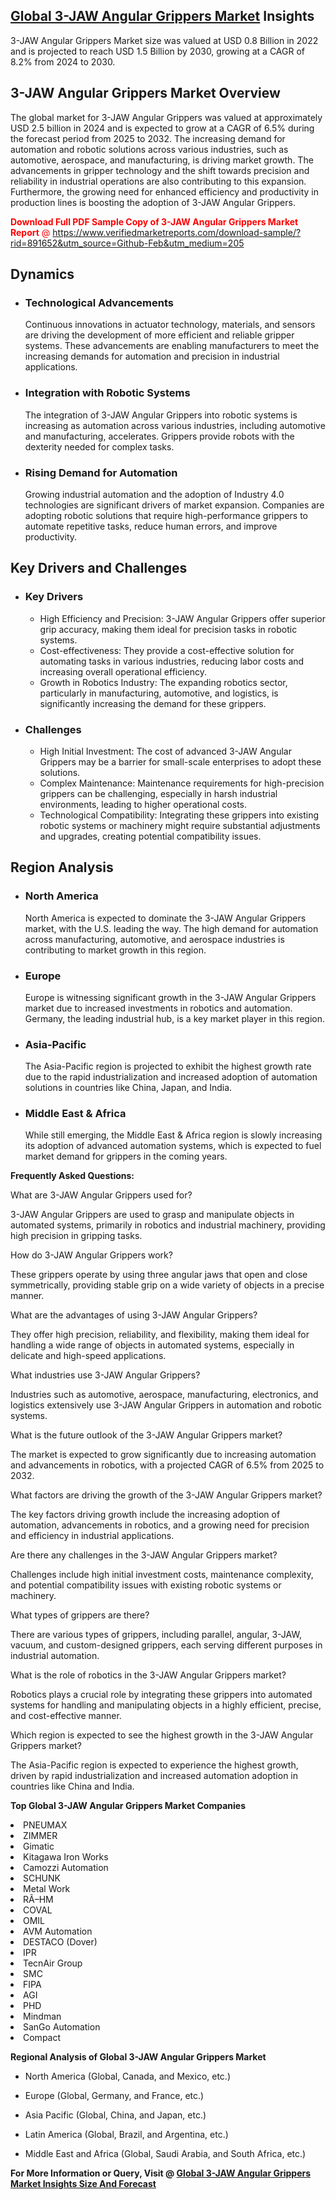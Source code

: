 <h2><a href="https://www.verifiedmarketreports.com/download-sample/?rid=891652&amp;utm_source=Github&amp;utm_medium=205" target="_blank">Global 3-JAW Angular Grippers Market</a> Insights</h2><p>3-JAW Angular Grippers Market size was valued at USD 0.8 Billion in 2022 and is projected to reach USD 1.5 Billion by 2030, growing at a CAGR of 8.2% from 2024 to 2030.</p><p> <h2>3-JAW Angular Grippers Market Overview</h2> <p>The global market for 3-JAW Angular Grippers was valued at approximately USD 2.5 billion in 2024 and is expected to grow at a CAGR of 6.5% during the forecast period from 2025 to 2032. The increasing demand for automation and robotic solutions across various industries, such as automotive, aerospace, and manufacturing, is driving market growth. The advancements in gripper technology and the shift towards precision and reliability in industrial operations are also contributing to this expansion. Furthermore, the growing need for enhanced efficiency and productivity in production lines is boosting the adoption of 3-JAW Angular Grippers.</p> <p><p><span class=""><span style="color: #ff0000;"><strong>Download Full PDF Sample Copy of 3-JAW Angular Grippers Market Report</strong> @ </span><a href="https://www.verifiedmarketreports.com/download-sample/?rid=891652&amp;utm_source=Github-Feb&amp;utm_medium=205" target="_blank">https://www.verifiedmarketreports.com/download-sample/?rid=891652&amp;utm_source=Github-Feb&amp;utm_medium=205</a></span></p></p> <h2>Dynamics</h2> <ul> <li><h3>Technological Advancements</h3> Continuous innovations in actuator technology, materials, and sensors are driving the development of more efficient and reliable gripper systems. These advancements are enabling manufacturers to meet the increasing demands for automation and precision in industrial applications.</li> <li><h3>Integration with Robotic Systems</h3> The integration of 3-JAW Angular Grippers into robotic systems is increasing as automation across various industries, including automotive and manufacturing, accelerates. Grippers provide robots with the dexterity needed for complex tasks.</li> <li><h3>Rising Demand for Automation</h3> Growing industrial automation and the adoption of Industry 4.0 technologies are significant drivers of market expansion. Companies are adopting robotic solutions that require high-performance grippers to automate repetitive tasks, reduce human errors, and improve productivity.</li> </ul> <h2>Key Drivers and Challenges</h2> <ul> <li><h3>Key Drivers</h3> <ul> <li>High Efficiency and Precision: 3-JAW Angular Grippers offer superior grip accuracy, making them ideal for precision tasks in robotic systems.</li> <li>Cost-effectiveness: They provide a cost-effective solution for automating tasks in various industries, reducing labor costs and increasing overall operational efficiency.</li> <li>Growth in Robotics Industry: The expanding robotics sector, particularly in manufacturing, automotive, and logistics, is significantly increasing the demand for these grippers.</li> </ul> </li> <li><h3>Challenges</h3> <ul> <li>High Initial Investment: The cost of advanced 3-JAW Angular Grippers may be a barrier for small-scale enterprises to adopt these solutions.</li> <li>Complex Maintenance: Maintenance requirements for high-precision grippers can be challenging, especially in harsh industrial environments, leading to higher operational costs.</li> <li>Technological Compatibility: Integrating these grippers into existing robotic systems or machinery might require substantial adjustments and upgrades, creating potential compatibility issues.</li> </ul> </li> </ul> <h2>Region Analysis</h2> <ul> <li><h3>North America</h3> North America is expected to dominate the 3-JAW Angular Grippers market, with the U.S. leading the way. The high demand for automation across manufacturing, automotive, and aerospace industries is contributing to market growth in this region.</li> <li><h3>Europe</h3> Europe is witnessing significant growth in the 3-JAW Angular Grippers market due to increased investments in robotics and automation. Germany, the leading industrial hub, is a key market player in this region.</li> <li><h3>Asia-Pacific</h3> The Asia-Pacific region is projected to exhibit the highest growth rate due to the rapid industrialization and increased adoption of automation solutions in countries like China, Japan, and India.</li> <li><h3>Middle East & Africa</h3> While still emerging, the Middle East & Africa region is slowly increasing its adoption of advanced automation systems, which is expected to fuel market demand for grippers in the coming years.</li> </ul> <p><strong>Frequently Asked Questions:</strong></p> <p>What are 3-JAW Angular Grippers used for?</p> <p>3-JAW Angular Grippers are used to grasp and manipulate objects in automated systems, primarily in robotics and industrial machinery, providing high precision in gripping tasks.</p> <p>How do 3-JAW Angular Grippers work?</p> <p>These grippers operate by using three angular jaws that open and close symmetrically, providing stable grip on a wide variety of objects in a precise manner.</p> <p>What are the advantages of using 3-JAW Angular Grippers?</p> <p>They offer high precision, reliability, and flexibility, making them ideal for handling a wide range of objects in automated systems, especially in delicate and high-speed applications.</p> <p>What industries use 3-JAW Angular Grippers?</p> <p>Industries such as automotive, aerospace, manufacturing, electronics, and logistics extensively use 3-JAW Angular Grippers in automation and robotic systems.</p> <p>What is the future outlook of the 3-JAW Angular Grippers market?</p> <p>The market is expected to grow significantly due to increasing automation and advancements in robotics, with a projected CAGR of 6.5% from 2025 to 2032.</p> <p>What factors are driving the growth of the 3-JAW Angular Grippers market?</p> <p>The key factors driving growth include the increasing adoption of automation, advancements in robotics, and a growing need for precision and efficiency in industrial applications.</p> <p>Are there any challenges in the 3-JAW Angular Grippers market?</p> <p>Challenges include high initial investment costs, maintenance complexity, and potential compatibility issues with existing robotic systems or machinery.</p> <p>What types of grippers are there?</p> <p>There are various types of grippers, including parallel, angular, 3-JAW, vacuum, and custom-designed grippers, each serving different purposes in industrial automation.</p> <p>What is the role of robotics in the 3-JAW Angular Grippers market?</p> <p>Robotics plays a crucial role by integrating these grippers into automated systems for handling and manipulating objects in a highly efficient, precise, and cost-effective manner.</p> <p>Which region is expected to see the highest growth in the 3-JAW Angular Grippers market?</p> <p>The Asia-Pacific region is expected to experience the highest growth, driven by rapid industrialization and increased automation adoption in countries like China and India.</p> </p><p><strong>Top Global 3-JAW Angular Grippers Market Companies</strong></p><div data-test-id=""><p><li>PNEUMAX</li><li> ZIMMER</li><li> Gimatic</li><li> Kitagawa Iron Works</li><li> Camozzi Automation</li><li> SCHUNK</li><li> Metal Work</li><li> RÃ–HM</li><li> COVAL</li><li> OMIL</li><li> AVM Automation</li><li> DESTACO (Dover)</li><li> IPR</li><li> TecnAir Group</li><li> SMC</li><li> FIPA</li><li> AGI</li><li> PHD</li><li> Mindman</li><li> SanGo Automation</li><li> Compact</li></p><div><strong>Regional Analysis of&nbsp;Global 3-JAW Angular Grippers Market</strong></div><ul><li dir="ltr"><p dir="ltr">North America&nbsp;(Global, Canada, and Mexico, etc.)</p></li><li dir="ltr"><p dir="ltr">Europe (Global, Germany, and France, etc.)</p></li><li dir="ltr"><p dir="ltr">Asia Pacific&nbsp;(Global, China, and Japan, etc.)</p></li><li dir="ltr"><p dir="ltr">Latin America&nbsp;(Global, Brazil, and Argentina, etc.)</p></li><li dir="ltr">Middle East and Africa&nbsp;(Global, Saudi Arabia, and South Africa, etc.)</li></ul><p><strong>For More Information or Query, Visit @&nbsp;</strong><strong><a href="https://www.verifiedmarketreports.com/product/3-jaw-angular-grippers-market/?utm_source=Github&amp;utm_medium=205" target="_blank">Global 3-JAW Angular Grippers Market Insights Size And Forecast</a></strong></p></div>
